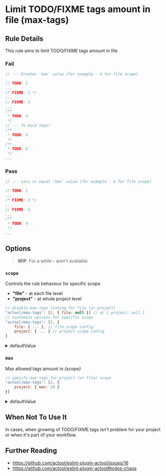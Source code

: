 # Limit TODO/FIXME tags amount in file (max-tags)

<!-- Please describe the origin of the rule here. -->


## Rule Details

This rule aims to limit TODO/FIXME tags amount in file

### Fail

```js
// --- Greater `max` value (for example - 4 for file scope)

// TODO: 1
...
/* FIXME: 2 */
...
// FIXME: 3
...
/**
 * TODO: 4
 */
// --- To much tags!
/**
 * TODO: 5
 */
/**
 * TODO: 6
 */
...
```

### Pass

```js
// --- Less or equal `max` value (for example - 4 for file scope)

// TODO: 1
...
/* FIXME: 2 */
...
// FIXME: 3
...
/**
 * TODO: 4
 */
...
```

## Options

> **WIP**: For a while - aren't available

### `scope`
Controls the rule behaviour for specific scope
- **"file"** - at each file level
- **"project"** - at whole project level

```js
// disable max-tags linting for file (or project)
"actool/max-tags": [2, { file: null }] // or { project: null }
// customize options for specific scope
"actool/max-tags": [2, { 
    file: { ... }, // file scope config
    project: { ... } // project scope config
] 
```
<details>
    <summary>defaultValue</summary>

    {
        file: null,
        project: { ... }, // see below
    }
</details>


### `max`
Max allowed tags amount in *{scope}*

```js
// specify max tags for project (or file) scope
"actool/max-tags": [2, { 
    project: { max: 24 }
}]
```
<details>
    <summary>defaultValue</summary>

    file: null
    project: 32
</details>

## When Not To Use It

In cases, when growing of TODO/FIXME tags isn't problem for your project or when it's part of your workflow.

## Further Reading

- https://github.com/actool/eslint-plugin-actool/issues/16
- https://github.com/actool/eslint-plugin-actool#todos-chaos

<!-- TODO: add links to TODO/FIXME chaos problem -->
